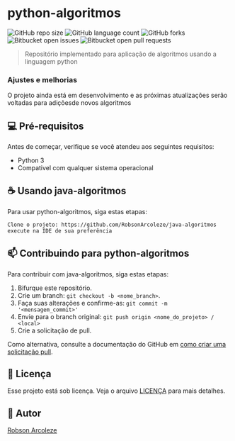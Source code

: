 # python-algoritmos



![GitHub repo size](https://img.shields.io/github/repo-size/RobsonArcoleze/python-algoritmos?style=for-the-badge)
![GitHub language count](https://img.shields.io/github/languages/count/RobsonArcoleze/python-algoritmos?style=for-the-badge)
![GitHub forks](https://img.shields.io/github/forks/RobsonArcoleze/python-algoritmos?style=for-the-badge)
![Bitbucket open issues](https://img.shields.io/bitbucket/issues/RobsonArcoleze/python-algoritmos?style=for-the-badge)
![Bitbucket open pull requests](https://img.shields.io/bitbucket/pr-raw/RobsonArcoleze/python-algoritmos?style=for-the-badge)


> Repositório implementado para aplicação de algoritmos usando a linguagem python

### Ajustes e melhorias

O projeto ainda está em desenvolvimento e as próximas atualizações serão voltadas para adiçõesde novos algoritmos



## 💻 Pré-requisitos

Antes de começar, verifique se você atendeu aos seguintes requisitos:

- Python 3
- Compativel com qualquer sistema operacional


## ☕ Usando java-algoritmos

Para usar python-algoritmos, siga estas etapas:

```
Clone o projeto: https://github.com/RobsonArcoleze/java-algoritmos
execute na IDE de sua preferência
```



## 📫 Contribuindo para python-algoritmos

Para contribuir com java-algoritmos, siga estas etapas:

1. Bifurque este repositório.
2. Crie um branch: `git checkout -b <nome_branch>`.
3. Faça suas alterações e confirme-as: `git commit -m '<mensagem_commit>'`
4. Envie para o branch original: `git push origin <nome_do_projeto> / <local>`
5. Crie a solicitação de pull.

Como alternativa, consulte a documentação do GitHub em [como criar uma solicitação pull](https://help.github.com/en/github/collaborating-with-issues-and-pull-requests/creating-a-pull-request).


## 📝 Licença

Esse projeto está sob licença. Veja o arquivo [LICENÇA](LICENSE) para mais detalhes.


## 🤝 Autor

[Robson Arcoleze](https://www.linkedin.com/in/robsonarcoleze/)
